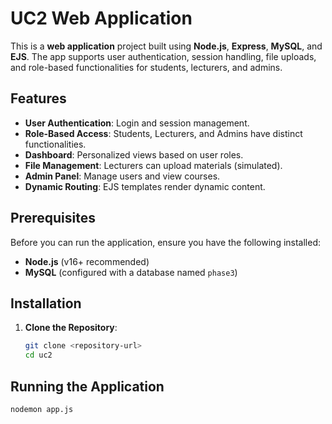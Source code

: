 # UC2 Web Application

This is a **web application** project built using **Node.js**, **Express**, **MySQL**, and **EJS**. The app supports user authentication, session handling, file uploads, and role-based functionalities for students, lecturers, and admins.

## Features

- **User Authentication**: Login and session management.
- **Role-Based Access**: Students, Lecturers, and Admins have distinct functionalities.
- **Dashboard**: Personalized views based on user roles.
- **File Management**: Lecturers can upload materials (simulated).
- **Admin Panel**: Manage users and view courses.
- **Dynamic Routing**: EJS templates render dynamic content.

## Prerequisites

Before you can run the application, ensure you have the following installed:

- **Node.js** (v16+ recommended)
- **MySQL** (configured with a database named `phase3`)

## Installation

1. **Clone the Repository**:

   ```bash
   git clone <repository-url>
   cd uc2

   ```

## Running the Application

```bash
nodemon app.js

```
